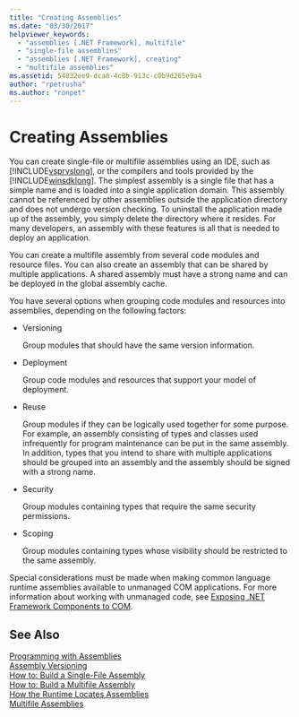 ```yaml
---
title: "Creating Assemblies"
ms.date: "03/30/2017"
helpviewer_keywords: 
  - "assemblies [.NET Framework], multifile"
  - "single-file assemblies"
  - "assemblies [.NET Framework], creating"
  - "multifile assemblies"
ms.assetid: 54832ee9-dca8-4c8b-913c-c0b9d265e9a4
author: "rpetrusha"
ms.author: "ronpet"
---
```

# Creating Assemblies
You can create single-file or multifile assemblies using an IDE, such as [!INCLUDE[vsprvslong](../../../includes/vsprvslong-md.md)], or the compilers and tools provided by the [!INCLUDE[winsdklong](../../../includes/winsdklong-md.md)]. The simplest assembly is a single file that has a simple name and is loaded into a single application domain. This assembly cannot be referenced by other assemblies outside the application directory and does not undergo version checking. To uninstall the application made up of the assembly, you simply delete the directory where it resides. For many developers, an assembly with these features is all that is needed to deploy an application.  
  
 You can create a multifile assembly from several code modules and resource files. You can also create an assembly that can be shared by multiple applications. A shared assembly must have a strong name and can be deployed in the global assembly cache.  
  
 You have several options when grouping code modules and resources into assemblies, depending on the following factors:  
  
- Versioning  
  
   Group modules that should have the same version information.  
  
- Deployment  
  
   Group code modules and resources that support your model of deployment.  
  
- Reuse  
  
   Group modules if they can be logically used together for some purpose. For example, an assembly consisting of types and classes used infrequently for program maintenance can be put in the same assembly. In addition, types that you intend to share with multiple applications should be grouped into an assembly and the assembly should be signed with a strong name.  
  
- Security  
  
   Group modules containing types that require the same security permissions.  
  
- Scoping  
  
   Group modules containing types whose visibility should be restricted to the same assembly.  
  
 Special considerations must be made when making common language runtime assemblies available to unmanaged COM applications. For more information about working with unmanaged code, see [Exposing .NET Framework Components to COM](../../../docs/framework/interop/exposing-dotnet-components-to-com.md).  
  
## See Also  
 [Programming with Assemblies](../../../docs/framework/app-domains/programming-with-assemblies.md)  
 [Assembly Versioning](../../../docs/framework/app-domains/assembly-versioning.md)  
 [How to: Build a Single-File Assembly](../../../docs/framework/app-domains/how-to-build-a-single-file-assembly.md)  
 [How to: Build a Multifile Assembly](../../../docs/framework/app-domains/how-to-build-a-multifile-assembly.md)  
 [How the Runtime Locates Assemblies](../../../docs/framework/deployment/how-the-runtime-locates-assemblies.md)  
 [Multifile Assemblies](../../../docs/framework/app-domains/multifile-assemblies.md)
